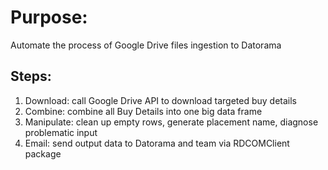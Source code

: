 # Purpose: 
Automate the process of Google Drive files ingestion to Datorama

## Steps:
1. Download: call Google Drive API to download targeted buy details
2. Combine: combine all Buy Details into one big data frame
3. Manipulate: clean up empty rows, generate placement name, diagnose problematic input
4. Email: send output data to Datorama and team via RDCOMClient package
